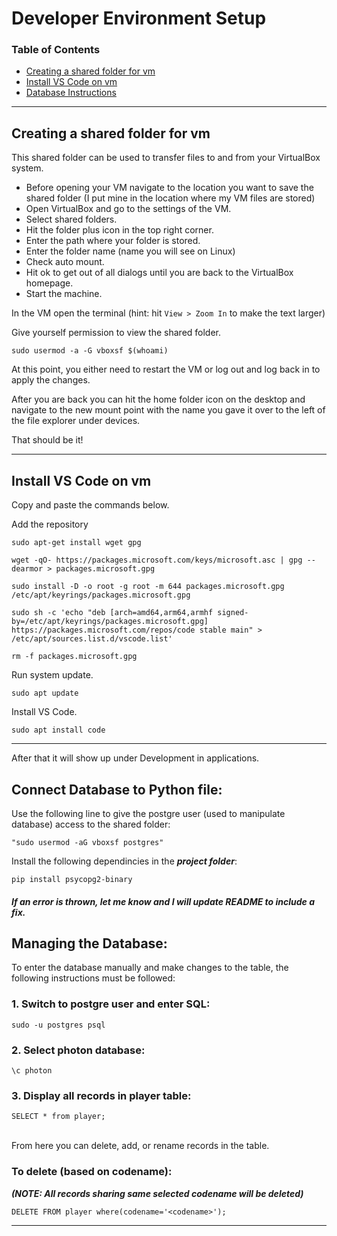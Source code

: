 # Developer Environment Setup

### Table of Contents
- [Creating a shared folder for vm](#creating-a-shared-folder-for-vm)
- [Install VS Code on vm](#install-vs-code-on-vm)
- [Database Instructions](#connect-database-to-python-file)

---

## Creating a shared folder for vm
This shared folder can be used to transfer files to and from your VirtualBox system.

- Before opening your VM navigate to the location you want to save the shared folder (I put mine in the location where my VM files are stored) 
- Open VirtualBox and go to the settings of the VM.
- Select shared folders.
- Hit the folder plus icon in the top right corner.
- Enter the path where your folder is stored.
- Enter the folder name (name you will see on Linux)
- Check auto mount.
- Hit ok to get out of all dialogs until you are back to the VirtualBox homepage.
- Start the machine.

In the VM open the terminal (hint: hit `View > Zoom In` to make the text larger)

Give yourself permission to view the shared folder.
```
sudo usermod -a -G vboxsf $(whoami)
```

At this point, you either need to restart the VM or log out and log back in to apply the changes.

After you are back you can hit the home folder icon on the desktop and navigate to the new mount point with the name you gave it over to the left of the file explorer under devices.

That should be it!

---

## Install VS Code on vm

Copy and paste the commands below.

Add the repository 
```
sudo apt-get install wget gpg
```

```
wget -qO- https://packages.microsoft.com/keys/microsoft.asc | gpg --dearmor > packages.microsoft.gpg
```

```
sudo install -D -o root -g root -m 644 packages.microsoft.gpg /etc/apt/keyrings/packages.microsoft.gpg
```

```
sudo sh -c 'echo "deb [arch=amd64,arm64,armhf signed-by=/etc/apt/keyrings/packages.microsoft.gpg] https://packages.microsoft.com/repos/code stable main" > /etc/apt/sources.list.d/vscode.list'
```

```
rm -f packages.microsoft.gpg
```

Run system update.
```
sudo apt update
```

Install VS Code.
```
sudo apt install code
```
---

After that it will show up under Development in applications.

## Connect Database to Python file:
Use the following line to give the postgre user (used to manipulate database) access to the shared folder:

    "sudo usermod -aG vboxsf postgres"

Install the following dependincies in the **_project folder_**:

```
pip install psycopg2-binary
```

#### _If an error is thrown, let me know and I will update README to include a fix._
## Managing the Database:
To enter the database manually and make changes to the table, the following instructions must be followed:

### 1. Switch to postgre user and enter SQL:

```
sudo -u postgres psql
```
### 2. Select photon database:

```
\c photon
```

### 3. Display all records in player table:

```
SELECT * from player;
```

<br/> From here you can delete, add, or rename records in the table.

### To delete (based on codename):
**_(NOTE: All records sharing same selected codename will be deleted)_**

```
DELETE FROM player where(codename='<codename>');
```

---